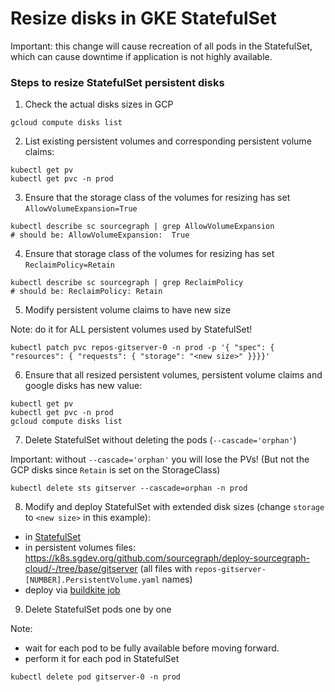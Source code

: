# Resize disks in GKE StatefulSet

Important: this change will cause recreation of all pods in the StatefulSet, which can cause downtime if application is not highly available.

### Steps to resize StatefulSet persistent disks

1. Check the actual disks sizes in GCP

```
gcloud compute disks list
```

2. List existing persistent volumes and corresponding persistent volume claims:

```
kubectl get pv
kubectl get pvc -n prod
```

3. Ensure that the storage class of the volumes for resizing has set `AllowVolumeExpansion=True`

```
kubectl describe sc sourcegraph | grep AllowVolumeExpansion
# should be: AllowVolumeExpansion:  True
```

4. Ensure that storage class of the volumes for resizing has set `ReclaimPolicy=Retain`

```
kubectl describe sc sourcegraph | grep ReclaimPolicy
# should be: ReclaimPolicy: Retain
```

5. Modify persistent volume claims to have new size

Note: do it for ALL persistent volumes used by StatefulSet!

```
kubectl patch pvc repos-gitserver-0 -n prod -p '{ "spec": { "resources": { "requests": { "storage": "<new size>" }}}}'
```

6. Ensure that all resized persistent volumes, persistent volume claims and google disks has new value:
```
kubectl get pv
kubectl get pvc -n prod
gcloud compute disks list
```

7. Delete StatefulSet without deleting the pods (`--cascade='orphan'`)

Important: without `--cascade='orphan'` you will lose the PVs! (But not the GCP disks since `Retain` is set on the StorageClass)

```
kubectl delete sts gitserver --cascade=orphan -n prod
```

8. Modify  and deploy StatefulSet with extended disk sizes (change `storage` to `<new size>` in this example):
- in [StatefulSet](https://k8s.sgdev.org/github.com/sourcegraph/deploy-sourcegraph-cloud/-/blob/base/gitserver/gitserver.StatefulSet.yaml?L148)
- in persistent volumes files: https://k8s.sgdev.org/github.com/sourcegraph/deploy-sourcegraph-cloud/-/tree/base/gitserver (all files with `repos-gitserver-[NUMBER].PersistentVolume.yaml` names)
- deploy via [buildkite job](https://buildkite.com/sourcegraph/deploy-sourcegraph-cloud)

9. Delete StatefulSet pods one by one

Note:

- wait for each pod to be fully available before moving forward.
- perform it for each pod in StatefulSet

```
kubectl delete pod gitserver-0 -n prod
```
